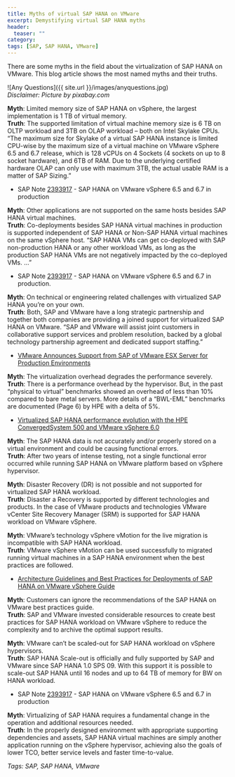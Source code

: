 ```yaml
---
title: Myths of virtual SAP HANA on VMware
excerpt: Demystifying virtual SAP HANA myths
header:
  teaser: ""
category:
tags: [SAP, SAP HANA, VMware]
---
```


There are some myths in the field about the virtualization of SAP HANA on VMware. This blog article shows the most named myths and their truths.

![Any Questions]({{ site.url }}/images/anyquestions.jpg)  
*Disclaimer: Picture by pixabay.com*

**Myth**: Limited memory size of SAP HANA on vSphere, the largest implementation is 1 TB of virtual memory.  
**Truth**: The supported limitation of virtual machine memory size is 6 TB on OLTP workload and 3TB on OLAP workload – both on Intel Skylake CPUs. “The maximum size for Skylake of a virtual SAP HANA instance is limited CPU-wise by the maximum size of a virtual machine on VMware vSphere 6.5 and 6.7 release, which is 128 vCPUs on 4 Sockets (4 sockets on up to 8 socket hardware), and 6TB of RAM. Due to the underlying certified hardware OLAP can only use with maximum 3TB, the actual usable RAM is a matter of SAP Sizing.”
* SAP Note [2393917](https://launchpad.support.sap.com/#/notes/239317) - SAP HANA on VMware vSphere 6.5 and 6.7 in production

**Myth**: Other applications are not supported on the same hosts besides SAP HANA virtual machines.  
**Truth**: Co-deployments besides SAP HANA virtual machines in production is supported independent of SAP HANA or Non-SAP HANA virtual machines on the same vSphere host. “SAP HANA VMs can get co-deployed with SAP non-production HANA or any other workload VMs, as long as the production SAP HANA VMs are not negatively impacted by the co-deployed VMs. …”
* SAP Note [2393917](https://launchpad.support.sap.com/#/notes/239317) - SAP HANA on VMware vSphere 6.5 and 6.7 in production.

**Myth**: On technical or engineering related challenges with virtualized SAP HANA you’re on your own.  
**Truth**: Both, SAP and VMware have a long strategic partnership and together both companies are providing a joined support for virtualized SAP HANA on VMware.
“SAP and VMware will assist joint customers in collaborative support services and problem resolution, backed by a global technology partnership agreement and dedicated support staffing.”    
* [VMware Announces Support from SAP of VMware ESX Server for Production Environments](https://ir.vmware.com/overview/press-releases/press-release-details/2007/VMware-Announces-Support-from-SAP-of-VMware-ESX-Server-for-Production-Environments/default.aspx)

**Myth**: The virtualization overhead degrades the performance severely.  
**Truth**: There is a performance overhead by the hypervisor. But, in the past “physical to virtual” benchmarks showed an overhead of less than 10% compared to bare metal servers. More details of a “BWL-EML” benchmarks are documented (Page 6) by HPE with a delta of 5%.
* [Virtualized SAP HANA performance evolution with the HPE ConvergedSystem 500 and VMware vSphere 6.0](https://h20195.www2.hpe.com/v2/getdocument.aspx?docname=4aa6-6194enw)

**Myth**: The SAP HANA data is not accurately and/or properly stored on a virtual environment and could be causing functional errors.  
**Truth**: After two years of intense testing, not a single functional error occurred while running SAP HANA on VMware platform based on vSphere hypervisor.

**Myth**: Disaster Recovery (DR) is not possible and not supported for virtualized SAP HANA workload.  
**Truth**: Disaster a Recovery is supported by different technologies and products. In the case of VMware products and technologies VMware vCenter Site Recovery Manager (SRM) is supported for SAP HANA workload on VMware vSphere.

**Myth**: VMware’s technology vSphere vMotion for the live migration is incompatible with SAP HANA workload.  
**Truth**: VMware vSphere vMotion can be used successfully to migrated running virtual machines in a SAP HANA environment when the best practices are followed.  
* [Architecture Guidelines and Best Practices for Deployments of SAP HANA on VMware vSphere Guide](https://www.vmware.com/content/dam/digitalmarketing/vmware/en/pdf/whitepaper/sap_hana_on_vmware_vsphere_best_practices_guide-white-paper.pdf)

**Myth**: Customers can ignore the recommendations of the SAP HANA on VMware best practices guide.  
**Truth**: SAP and VMware invested considerable resources to create best practices for SAP HANA workload on VMware vSphere to reduce the complexity and to archive the optimal support results.

**Myth**: VMware can’t be scaled-out for SAP HANA workload on vSphere hypervisors.  
**Truth**: SAP HANA Scale-out is officially and fully supported by SAP and VMware since SAP HANA 1.0 SPS 09. With this support it is possible to scale-out SAP HANA until 16 nodes and up to 64 TB of memory for BW on HANA workload.  
* SAP Note [2393917](https://launchpad.support.sap.com/#/notes/2393917) - SAP HANA on VMware vSphere 6.5 and 6.7 in production

**Myth**: Virtualizing of SAP HANA requires a fundamental change in the operation and additional resources needed.  
**Truth**: In the properly designed environment with appropriate supporting dependencies and assets, SAP HANA virtual machines are simply another application running on the vSphere hypervisor, achieving also the goals of lower TCO, better service levels and faster time-to-value.

*Tags: SAP, SAP HANA, VMware*
